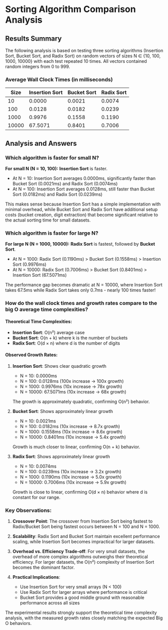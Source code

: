 # Sorting Algorithm Comparison Analysis

## Results Summary

The following analysis is based on testing three sorting algorithms (Insertion Sort, Bucket Sort, and Radix Sort) on random vectors of sizes N ∈ {10, 100, 1000, 10000} with each test repeated 10 times. All vectors contained random integers from 0 to 999.

### Average Wall Clock Times (in milliseconds)

| Size  | Insertion Sort | Bucket Sort | Radix Sort |
|-------|----------------|-------------|------------|
| 10    | 0.0000         | 0.0021      | 0.0074     |
| 100   | 0.0128         | 0.0182      | 0.0239     |
| 1000  | 0.9976         | 0.1558      | 0.1190     |
| 10000 | 67.5071        | 0.8401      | 0.7006     |

## Analysis and Answers

### Which algorithm is faster for small N?

**For small N (N = 10, 100):** **Insertion Sort** is faster.

- At N = 10: Insertion Sort averages 0.0000ms, significantly faster than Bucket Sort (0.0021ms) and Radix Sort (0.0074ms)
- At N = 100: Insertion Sort averages 0.0128ms, still faster than Bucket Sort (0.0182ms) and Radix Sort (0.0239ms)

This makes sense because Insertion Sort has a simple implementation with minimal overhead, while Bucket Sort and Radix Sort have additional setup costs (bucket creation, digit extraction) that become significant relative to the actual sorting time for small datasets.

### Which algorithm is faster for large N?

**For large N (N = 1000, 10000):** **Radix Sort** is fastest, followed by **Bucket Sort**.

- At N = 1000: Radix Sort (0.1190ms) > Bucket Sort (0.1558ms) > Insertion Sort (0.9976ms)
- At N = 10000: Radix Sort (0.7006ms) > Bucket Sort (0.8401ms) > Insertion Sort (67.5071ms)

The performance gap becomes dramatic at N = 10000, where Insertion Sort takes 67.5ms while Radix Sort takes only 0.7ms - nearly 100 times faster!

### How do the wall clock times and growth rates compare to the big O average time complexities?

#### Theoretical Time Complexities:
- **Insertion Sort**: O(n²) average case
- **Bucket Sort**: O(n + k) where k is the number of buckets
- **Radix Sort**: O(d × n) where d is the number of digits

#### Observed Growth Rates:

1. **Insertion Sort**: Shows clear quadratic growth
   - N = 10: 0.0000ms
   - N = 100: 0.0128ms (100x increase → 100x growth)
   - N = 1000: 0.9976ms (10x increase → 78x growth)
   - N = 10000: 67.5071ms (10x increase → 68x growth)
   
   The growth is approximately quadratic, confirming O(n²) behavior.

2. **Bucket Sort**: Shows approximately linear growth
   - N = 10: 0.0021ms
   - N = 100: 0.0182ms (10x increase → 8.7x growth)
   - N = 1000: 0.1558ms (10x increase → 8.6x growth)
   - N = 10000: 0.8401ms (10x increase → 5.4x growth)
   
   Growth is much closer to linear, confirming O(n + k) behavior.

3. **Radix Sort**: Shows approximately linear growth
   - N = 10: 0.0074ms
   - N = 100: 0.0239ms (10x increase → 3.2x growth)
   - N = 1000: 0.1190ms (10x increase → 5.0x growth)
   - N = 10000: 0.7006ms (10x increase → 5.9x growth)
   
   Growth is close to linear, confirming O(d × n) behavior where d is constant for our range.

### Key Observations:

1. **Crossover Point**: The crossover from Insertion Sort being fastest to Radix/Bucket Sort being fastest occurs between N = 100 and N = 1000.

2. **Scalability**: Radix Sort and Bucket Sort maintain excellent performance scaling, while Insertion Sort becomes impractical for larger datasets.

3. **Overhead vs. Efficiency Trade-off**: For very small datasets, the overhead of more complex algorithms outweighs their theoretical efficiency. For larger datasets, the O(n²) complexity of Insertion Sort becomes the dominant factor.

4. **Practical Implications**: 
   - Use Insertion Sort for very small arrays (N < 100)
   - Use Radix Sort for larger arrays where performance is critical
   - Bucket Sort provides a good middle ground with reasonable performance across all sizes

The experimental results strongly support the theoretical time complexity analysis, with the measured growth rates closely matching the expected Big O behaviors.

